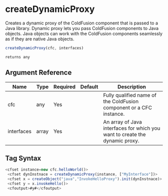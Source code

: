 # createDynamicProxy

Creates a dynamic proxy of the ColdFusion component that is passed to a Java library. Dynamic proxy lets you pass ColdFusion components to Java objects. Java objects can work with the ColdFusion components seamlessly as if they are native Java objects.

```javascript
createDynamicProxy(cfc, interfaces)
```

```javascript
returns any
```

## Argument Reference

| Name | Type | Required | Default | Description |
| --- | --- | --- | --- | --- |
| cfc | any | Yes |  | Fully qualified name of the ColdFusion component or a CFC instance. |
| interfaces | array | Yes |  | An array of Java interfaces for which you want to create the dynamic proxy. |

## Tag Syntax

```javascript
<cfset instance=new cfc.helloWorld()> 
 <cfset dynInstnace = createDynamicProxy(instance, ["MyInterface"])> 
 <cfset x = createObject("java","InvokeHelloProxy").init(dynInstnace)> 
 <cfset y = x.invokeHello()> 
 <cfoutput>#y#</cfoutput>
```

